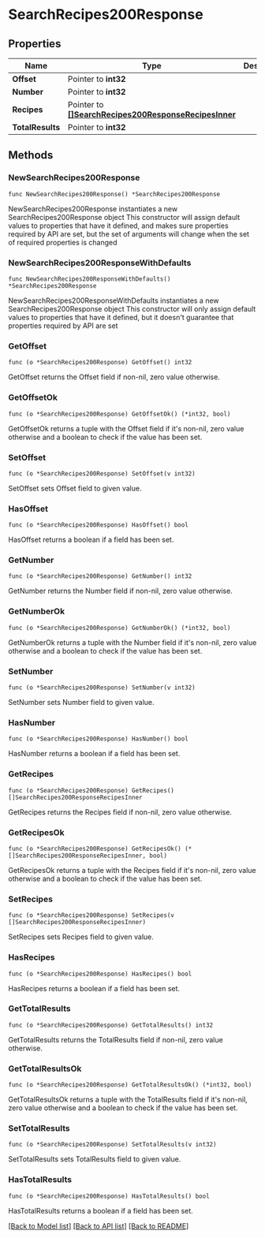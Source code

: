 # SearchRecipes200Response

## Properties

Name | Type | Description | Notes
------------ | ------------- | ------------- | -------------
**Offset** | Pointer to **int32** |  | [optional] 
**Number** | Pointer to **int32** |  | [optional] 
**Recipes** | Pointer to [**[]SearchRecipes200ResponseRecipesInner**](SearchRecipes200ResponseRecipesInner.md) |  | [optional] 
**TotalResults** | Pointer to **int32** |  | [optional] 

## Methods

### NewSearchRecipes200Response

`func NewSearchRecipes200Response() *SearchRecipes200Response`

NewSearchRecipes200Response instantiates a new SearchRecipes200Response object
This constructor will assign default values to properties that have it defined,
and makes sure properties required by API are set, but the set of arguments
will change when the set of required properties is changed

### NewSearchRecipes200ResponseWithDefaults

`func NewSearchRecipes200ResponseWithDefaults() *SearchRecipes200Response`

NewSearchRecipes200ResponseWithDefaults instantiates a new SearchRecipes200Response object
This constructor will only assign default values to properties that have it defined,
but it doesn't guarantee that properties required by API are set

### GetOffset

`func (o *SearchRecipes200Response) GetOffset() int32`

GetOffset returns the Offset field if non-nil, zero value otherwise.

### GetOffsetOk

`func (o *SearchRecipes200Response) GetOffsetOk() (*int32, bool)`

GetOffsetOk returns a tuple with the Offset field if it's non-nil, zero value otherwise
and a boolean to check if the value has been set.

### SetOffset

`func (o *SearchRecipes200Response) SetOffset(v int32)`

SetOffset sets Offset field to given value.

### HasOffset

`func (o *SearchRecipes200Response) HasOffset() bool`

HasOffset returns a boolean if a field has been set.

### GetNumber

`func (o *SearchRecipes200Response) GetNumber() int32`

GetNumber returns the Number field if non-nil, zero value otherwise.

### GetNumberOk

`func (o *SearchRecipes200Response) GetNumberOk() (*int32, bool)`

GetNumberOk returns a tuple with the Number field if it's non-nil, zero value otherwise
and a boolean to check if the value has been set.

### SetNumber

`func (o *SearchRecipes200Response) SetNumber(v int32)`

SetNumber sets Number field to given value.

### HasNumber

`func (o *SearchRecipes200Response) HasNumber() bool`

HasNumber returns a boolean if a field has been set.

### GetRecipes

`func (o *SearchRecipes200Response) GetRecipes() []SearchRecipes200ResponseRecipesInner`

GetRecipes returns the Recipes field if non-nil, zero value otherwise.

### GetRecipesOk

`func (o *SearchRecipes200Response) GetRecipesOk() (*[]SearchRecipes200ResponseRecipesInner, bool)`

GetRecipesOk returns a tuple with the Recipes field if it's non-nil, zero value otherwise
and a boolean to check if the value has been set.

### SetRecipes

`func (o *SearchRecipes200Response) SetRecipes(v []SearchRecipes200ResponseRecipesInner)`

SetRecipes sets Recipes field to given value.

### HasRecipes

`func (o *SearchRecipes200Response) HasRecipes() bool`

HasRecipes returns a boolean if a field has been set.

### GetTotalResults

`func (o *SearchRecipes200Response) GetTotalResults() int32`

GetTotalResults returns the TotalResults field if non-nil, zero value otherwise.

### GetTotalResultsOk

`func (o *SearchRecipes200Response) GetTotalResultsOk() (*int32, bool)`

GetTotalResultsOk returns a tuple with the TotalResults field if it's non-nil, zero value otherwise
and a boolean to check if the value has been set.

### SetTotalResults

`func (o *SearchRecipes200Response) SetTotalResults(v int32)`

SetTotalResults sets TotalResults field to given value.

### HasTotalResults

`func (o *SearchRecipes200Response) HasTotalResults() bool`

HasTotalResults returns a boolean if a field has been set.


[[Back to Model list]](../README.md#documentation-for-models) [[Back to API list]](../README.md#documentation-for-api-endpoints) [[Back to README]](../README.md)



